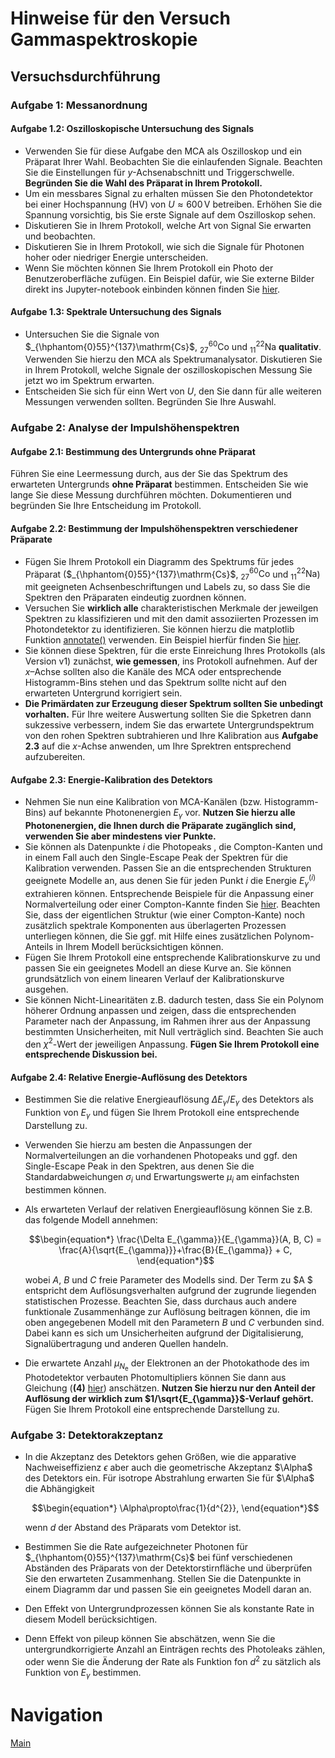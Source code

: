 # Hinweise für den Versuch Gammaspektroskopie

## Versuchsdurchführung

### Aufgabe 1: Messanordnung

#### Aufgabe 1.2: Oszilloskopische Untersuchung des Signals

- Verwenden Sie für diese Aufgabe den MCA als Oszilloskop und ein Präparat Ihrer Wahl. Beobachten Sie die einlaufenden Signale. Beachten Sie die Einstellungen für $y$-Achsenabschnitt und Triggerschwelle. **Begründen Sie die Wahl des Präparat in Ihrem Protokoll.**  
- Um ein messbares Signal zu erhalten müssen Sie den Photondetektor bei einer Hochspannung (HV) von $U\approx600\,\mathrm{V}$ betreiben. Erhöhen Sie die Spannung vorsichtig, bis Sie erste Signale auf dem Oszilloskop sehen. 
- Diskutieren Sie in Ihrem Protokoll, welche Art von Signal Sie erwarten und beobachten.
- Diskutieren Sie in Ihrem Protokoll, wie sich die Signale für Photonen hoher oder niedriger Energie unterscheiden.
- Wenn Sie möchten können Sie Ihrem Protokoll ein Photo der Benutzeroberfläche zufügen. Ein Beispiel dafür, wie Sie externe Bilder direkt ins Jupyter-notebook einbinden können finden Sie [hier](https://gitlab.kit.edu/kit/etp-lehre/p1-praktikum/students/-/blob/main/tools/add_figures.ipynb).

#### Aufgabe 1.3: Spektrale Untersuchung des Signals

- Untersuchen Sie die Signale von $_{\hphantom{0}55}^{137}\mathrm{Cs}$, $_{27}^{60}\mathrm{Co}$ und $_{11}^{22}\mathrm{Na}$ **qualitativ**. Verwenden Sie hierzu den MCA als Spektrumanalysator. Diskutieren Sie in Ihrem Protokoll, welche Signale der oszilloskopischen Messung Sie jetzt wo im Spektrum erwarten. 
- Entscheiden Sie sich für einn Wert von $U$, den Sie dann für alle weiteren Messungen verwenden sollten. Begründen Sie Ihre Auswahl.

### Aufgabe 2: Analyse der Impulshöhenspektren

#### Aufgabe 2.1: Bestimmung des Untergrunds ohne Präparat

Führen Sie eine Leermessung durch, aus der Sie das Spektrum des erwarteten Untergrunds **ohne Präparat** bestimmen. Entscheiden Sie wie lange Sie diese Messung durchführen möchten. Dokumentieren und begründen Sie Ihre Entscheidung im Protokoll. 

#### Aufgabe 2.2: Bestimmung der Impulshöhenspektren verschiedener Präparate  

- Fügen Sie Ihrem Protokoll ein Diagramm des Spektrums für jedes Präparat ($_{\hphantom{0}55}^{137}\mathrm{Cs}$, $_{27}^{60}\mathrm{Co}$ und $_{11}^{22}\mathrm{Na}$) mit geeigneten Achsenbeschriftungen und Labels zu, so dass Sie die Spektren den Präparaten eindeutig zuordnen können. 
- Versuchen Sie **wirklich alle** charakteristischen Merkmale der jeweilgen Spektren zu klassifizieren und mit den damit assoziierten Prozessen im Photondetektor zu identifizieren. Sie können hierzu die matplotlib Funktion [annotate()](https://matplotlib.org/stable/api/_as_gen/matplotlib.pyplot.annotate.html) verwenden. Ein Beispiel hierfür finden Sie [hier](https://gitlab.kit.edu/kit/etp-lehre/p2-praktikum/students/-/blob/main/Gammaspektroskopie/tools/FigureAnnotations.ipynb). 
- Sie können diese Spektren, für die erste Einreichung Ihres Protokolls (als Version v1) zunächst, **wie gemessen**, ins Protokoll aufnehmen. Auf der $x$–Achse sollten also die Kanäle des MCA oder entsprechende Histogramm-Bins stehen und das Spektrum sollte nicht auf den erwarteten Untergrund korrigiert sein. 
- **Die Primärdaten zur Erzeugung dieser Spektrum sollten Sie unbedingt vorhalten.** Für Ihre weitere Auswertung sollten Sie die Spketren dann sukzessive verbessern, indem Sie das erwartete Untergrundspektrum von den rohen Spektren subtrahieren und Ihre Kalibration aus **Aufgabe 2.3** auf die $x$-Achse anwenden, um Ihre Sprektren entsprechend aufzubereiten.

#### Aufgabe 2.3: Energie-Kalibration des Detektors 

- Nehmen Sie nun eine Kalibration von MCA-Kanälen (bzw. Histogramm-Bins) auf bekannte Photonenergien $E_{\gamma}$ vor. **Nutzen Sie hierzu alle Photonenergien, die Ihnen durch die Präparate zugänglich sind, verwenden Sie aber mindestens vier Punkte.**
- Sie können als Datenpunkte $i$ die Photopeaks , die Compton-Kanten und in einem Fall auch den Single-Escape Peak der Spektren für die Kalibration verwenden. Passen Sie an die entsprechenden Strukturen geeignete Modelle an, aus denen Sie für jeden Punkt $i$ die Energie $E_{\gamma}^{(i)}$ extrahieren können. Entsprechende Beispiele für die Anpassung einer Normalverteilung oder einer Compton-Kannte finden Sie [hier](https://gitlab.kit.edu/kit/etp-lehre/p2-praktikum/students/-/tree/main/Gammaspektroskopie/tools). Beachten Sie, dass der eigentlichen Struktur (wie einer Compton-Kante) noch zusätzlich spektrale Komponenten aus überlagerten Prozessen unterliegen können, die Sie ggf. mit Hilfe eines zusätzlichen Polynom-Anteils in Ihrem Modell berücksichtigen können.
- Fügen Sie Ihrem Protokoll eine entsprechende Kalibrationskurve zu und passen Sie ein geeignetes Modell an diese Kurve an. Sie können grundsätzlich von einem linearen Verlauf der Kalibrationskurve ausgehen. 
- Sie können Nicht-Linearitäten z.B. dadurch testen, dass Sie ein Polynom höherer Ordnung anpassen und zeigen, dass die entsprechenden Parameter nach der Anpassung, im Rahmen ihrer aus der Anpassung bestimmten Unsicherheiten, mit Null verträglich sind. Beachten Sie auch den $\chi^{2}$-Wert der jeweiligen Anpassung. **Fügen Sie Ihrem Protokoll eine entsprechende Diskussion bei.**

#### Aufgabe 2.4: Relative Energie-Auflösung des Detektors

- Bestimmen Sie die relative Energieauflösung $\Delta E_{\gamma}/E_{\gamma}$ des Detektors als Funktion von $E_{\gamma}$ und fügen Sie Ihrem Protokoll eine entsprechende Darstellung zu. 

- Verwenden Sie hierzu am besten die Anpassungen der Normalverteilungen an die vorhandenen Photopeaks und ggf. den Single-Escape Peak in den Spektren, aus denen Sie die Standardabweichungen $\sigma_{i}$ und Erwartungswerte $\mu_{i}$ am einfachsten bestimmen können. 

- Als erwarteten Verlauf der relativen Energieauflösung können Sie z.B. das folgende Modell annehmen: 
  ```math
  \begin{equation*}
  \frac{\Delta E_{\gamma}}{E_{\gamma}}(A, B, C) = \frac{A}{\sqrt{E_{\gamma}}}+\frac{B}{E_{\gamma}} + C,
  \end{equation*}
  ```

  wobei $A$, $B$ und $C$ freie Parameter des Modells sind. Der Term zu $A $ entspricht dem Auflösungsverhalten aufgrund der zugrunde liegenden statistischen Prozesse. Beachten Sie, dass durchaus auch andere funktionale Zusammenhänge zur Auflösung beitragen können, die im oben angegebenen Modell mit den Parametern $B$ und $C$ verbunden sind.  Dabei kann es sich um Unsicherheiten aufgrund der Digitalisierung, Signalübertragung und anderen Quellen handeln. 

- Die erwartete Anzahl $\mu_{N_{\mathrm{e}}}$ der Elektronen an der Photokathode des im Photodetektor verbauten Photomultipliers können Sie dann aus Gleichung (**(4)** [hier](https://gitlab.kit.edu/kit/etp-lehre/p2-praktikum/students/-/blob/main/Gammaspektroskopie/doc/Hinweise-Gammaspektroskopie.md)) anschätzen. **Nutzen Sie hierzu nur den Anteil der Auflösung der wirklich zum $1/\sqrt{E_{\gamma}}$-Verlauf gehört.** Fügen Sie Ihrem Protokoll eine entsprechende Darstellung zu.  

### Aufgabe 3: Detektorakzeptanz

- In die Akzeptanz des Detektors gehen Größen, wie die apparative Nachweiseffizienz $\epsilon$ aber auch die geometrische Akzeptanz $\Alpha$ des Detektors ein. Für isotrope Abstrahlung erwarten Sie für $\Alpha$ die Abhängigkeit
  ```math
  \begin{equation*}
  \Alpha\propto\frac{1}{d^{2}},
  \end{equation*}
  ```

  wenn $d$ der Abstand des Präparats vom Detektor ist.

- Bestimmen Sie die Rate aufgezeichneter Photonen für $_{\hphantom{0}55}^{137}\mathrm{Cs}$ bei fünf verschiedenen Abständen des Präparats von der Detektorstirnfläche und überprüfen Sie den erwarteten Zusammenhang. Stellen Sie die Datenpunkte in einem Diagramm dar und passen Sie ein geeignetes Modell daran an. 

- Den Effekt von Untergrundprozessen können Sie als konstante Rate in diesem Modell berücksichtigen. 

- Denn Effekt von pileup können Sie abschätzen, wenn Sie die untergrundkorrigierte Anzahl an Einträgen rechts des Photoleaks zählen, oder wenn Sie die Änderung der Rate als Funktion fon $d^{2}$ zu sätzlich als Funktion von $E_{\gamma}$ bestimmen.   

# Navigation

[Main](https://gitlab.kit.edu/kit/etp-lehre/p2-praktikum/students/-/tree/main/Gammaspektroskopie)
